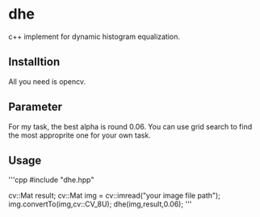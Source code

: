 # dhe
c++ implement for dynamic histogram equalization.

## Installtion
All you need is opencv.

## Parameter
For my task, the best alpha is round 0.06. You can use grid search to find the most approprite one for your own task.

## Usage
'''cpp
#include "dhe.hpp"

cv::Mat result;
cv::Mat img = cv::imread("your image file path");
img.convertTo(img,cv::CV_8U);
dhe(img,result,0.06);
'''
